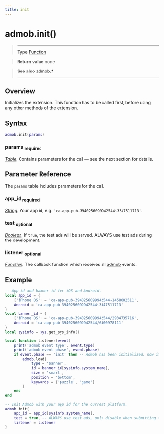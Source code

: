 ```yaml
---
title: init
---
```

# admob.init()

> --------------------- ------------------------------------------------------------------------------------------
> __Type__              [Function](https://docs.coronalabs.com/api/type/Function.html)

> __Return value__      none

> __See also__          [admob.*](/extension/admob/)
> --------------------- ------------------------------------------------------------------------------------------

## Overview

Initializes the extension. This function has to be called first, before using any other methods of the extension.

## Syntax
```lua
admob.init(params)
```
### params <sub>required</sub>
_[Table](https://docs.coronalabs.com/api/type/Table.html)._ Contains parameters for the call &mdash; see the next section for details.

## Parameter Reference

The `params` table includes parameters for the call.

### app_id <sub>required</sub>
_[String](https://docs.coronalabs.com/api/type/String.html)._ Your app id, e.g. `'ca-app-pub-3940256099942544~3347511713'`.

### test <sub>optional</sub>
_[Boolean](https://docs.coronalabs.com/api/type/Boolean.html)._ If `true`, the test ads will be served. ALWAYS use test ads during the development.

### listener <sub>optional</sub>
_[Function](https://docs.coronalabs.com/api/type/Function.html)._ The callback function which receives all [admob](/extension/admob/event/admob/) events.

## Example

```lua
-- App id and banner id for iOS and Android.
local app_id = {
	['iPhone OS'] = 'ca-app-pub-3940256099942544~1458002511',
	Android = 'ca-app-pub-3940256099942544~3347511713'
}
local banner_id = {
	['iPhone OS'] = 'ca-app-pub-3940256099942544/2934735716',
	Android = 'ca-app-pub-3940256099942544/6300978111'
}
local sysinfo = sys.get_sys_info()

local function listener(event)
	print('admob event type', event.type)
	print('admob event phase', event.phase)
	if event.phase == 'init' then -- Admob has been initialized, now it's safe to load a banner.
		admob.load{
			type = 'banner',
			id = banner_id[sysinfo.system_name],
			size = 'smart',
			position = 'bottom',
			keywords = {'puzzle', 'game'}
		}
	end
end

-- Init Admob with your app id for the current platform.
admob.init{
	app_id = app_id[sysinfo.system_name],
	test = true, -- ALWAYS use test ads, only disable when submitting to the stores.
	listener = listener
}
```